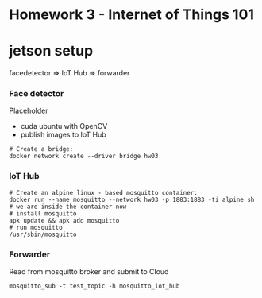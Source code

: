 # Homework 3 - Internet of Things 101

# jetson setup

facedetector => IoT Hub => forwarder 

### Face detector 
Placeholder 

- cuda ubuntu with OpenCV
- publish images to IoT Hub

```
# Create a bridge:
docker network create --driver bridge hw03
```

### IoT Hub 

```
# Create an alpine linux - based mosquitto container:
docker run --name mosquitto --network hw03 -p 1883:1883 -ti alpine sh
# we are inside the container now
# install mosquitto
apk update && apk add mosquitto
# run mosquitto
/usr/sbin/mosquitto
```

### Forwarder 

Read from mosquitto broker and submit to Cloud 

```
mosquitto_sub -t test_topic -h mosquitto_iot_hub
```



